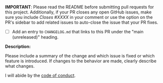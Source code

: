 **IMPORTANT**: Please read the README before submitting pull requests for this project. Additionally, if your PR closes any open GitHub issues, make sure you include _Closes #XXXX_ in your comment or use the option on the PR's sidebar to add related issues to auto-close the issue that your PR fixes.

- [ ] Add an entry to `CHANGELOG.md` that links to this PR under the "main (unreleased)" heading.

**Description:**

Please include a summary of the change and which issue is fixed or which feature is introduced. If changes to the behavior are made, clearly describe what changes.

I will abide by the [code of conduct](CODE_OF_CONDUCT.md).